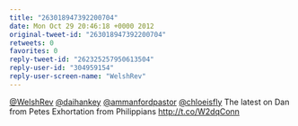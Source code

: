 ```yaml
---
title: "263018947392200704"
date: Mon Oct 29 20:46:18 +0000 2012
original-tweet-id: "263018947392200704"
retweets: 0
favorites: 0
reply-tweet-id: "262325257950613504"
reply-user-id: "304959154"
reply-user-screen-name: "WelshRev"
---
```

<a href="https://twitter.com/WelshRev">@WelshRev</a> <a href="https://twitter.com/daihankey">@daihankey</a> <a href="https://twitter.com/ammanfordpastor">@ammanfordpastor</a> <a href="https://twitter.com/chloeisfly">@chloeisfly</a> The latest on Dan from Petes Exhortation from Philippians http://t.co/W2dqConn
